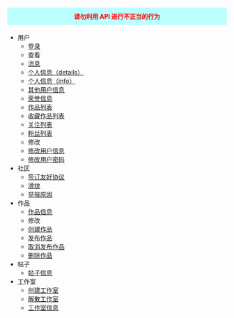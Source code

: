 <h4 style="padding: 10px 30px; background-color:#bff; color:red; text-align: center">请勿利用 API 进行不正当的行为</h3>

- 用户
  - [登录](/user/login.md)
  - 查看
  - [消息](/user/messages.md)
  - [个人信息（details）](/user/details.md)
  - [个人信息（info）](/user/info.md)
  - [其他用户信息](/user/user_details.md)
  - [荣誉信息](/user/honor.md)
  - [作品列表](/user/work-list.md)
  - [收藏作品列表](/user/collection-work-list.md)
  - [关注列表](/user/follow-list.md)
  - [粉丝列表](/user/fan-list.md)
  - 修改
  - [修改用户信息](/user/update_info.md)
  - [修改用户密码](/user/update_password.md)
- 社区
  - [签订友好协议](/community/signature.md)
  - [滑块](/community/banners.md)
  - [举报原因](/community/report_reasons.md)
- 作品
  - [作品信息](/work/details.md)
  - 修改
  - [创建作品](/work/create.md)
  - [发布作品](/work/publish.md)
  - [取消发布作品](/work/unpublish.md)
  - [删除作品](/work/delete.md)
- 帖子
  - [帖子信息](/forum/details.md)
- 工作室
  - [创建工作室](/workshop/create.md)
  - [解散工作室](/workshop/dissolve.md)
  - [工作室信息](/workshop/details.md)

